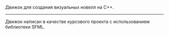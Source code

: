 Движок для создания визуальных новелл на C++.

---

Движок написан в качестве курсового проекта с использованием библиотеки SFML.
